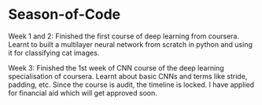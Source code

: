 # Season-of-Code
Week 1 and 2:
Finished the first course of deep learning from coursera. Learnt to built a multilayer neural network from scratch in python and using it for classifying cat images.

Week 3:
Finished the 1st week of CNN course of the deep learning specialisation of coursera. Learnt about basic CNNs and terms like stride, padding, etc. Since the course is audit, the timeline is locked. I have applied for financial aid which will get approved soon.
